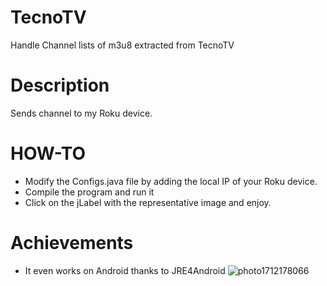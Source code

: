 # TecnoTV
Handle Channel lists of m3u8 extracted from TecnoTV

# Description
Sends channel to my Roku device. 
# HOW-TO
* Modify the Configs.java file by adding the local IP of your Roku device.
* Compile the program and run it
* Click on the jLabel with the representative image and enjoy.
# Achievements
* It even works on Android thanks to JRE4Android
![photo1712178066](https://github.com/aayes89/TecnoTV/assets/72238104/cd6e07a1-ba43-4194-bba3-c47529ba54a6)
